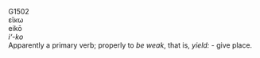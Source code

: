 <body>
  <p>G1502<br>  εἴκω  <br> eikō  <br><i>i‘-ko </i><br>Apparently a primary verb; properly to <i>be</i> <i>weak</i>, that is, <i>yield:</i> - give place.<br></p>
 </body>